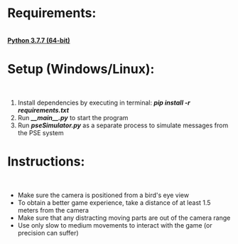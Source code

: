 <h1><b>Requirements:</b></h1><br>
<b><a href="https://www.python.org/downloads/release/python-377/">Python 3.7.7 (64-bit)</a></b><br>
<h1><b>Setup (Windows/Linux):</b></h1><br>
<ol>
    <li>Install dependencies by executing in terminal:
	<b><i>pip install -r requirements.txt</i></b></li>
    <li>Run <b><i>__main__.py</i></b> to start the program</li>
    <li>Run <b><i>pseSimulator.py</i></b> as a separate process to simulate messages from the PSE system</li>
</ol>
<h1><b>Instructions:</b></h1><br>
<ul>
    <li>Make sure the camera is positioned from a bird's eye view</li>
    <li>To obtain a better game experience, take a distance of at least 1.5 meters from the camera</li>
    <li>Make sure that any distracting moving parts are out of the camera range</li>
    <li>Use only slow to medium movements to interact with the game (or precision can suffer)</li>
</ul>
